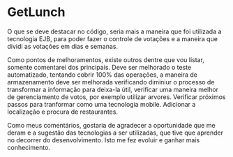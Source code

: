 # GetLunch

O que se deve destacar no código, seria mais a maneira que foi utilizada a tecnologia EJB, para poder fazer o controle de votações e a maneira que dividi as votações em dias e semanas.

Como pontos de melhoramentos, existe outros dentre que vou listar, somente comentarei dos principais. Deve ser melhorado o teste automatizado, tentando cobrir 100% das operações, a maneira de armazenamento deve ser melhorada verificando diminiur o processo de transformar a informação para deixa-la útil, verificar uma maneira melhor de gerenciamento de votos, por exemplo utilizar arvores. Verificar próximos passos para tranformar como uma tecnologia mobile. Adicionar a localização e procura de restaurantes.

Como meus comentários, gostaria de agradecer a oportunidade que me deram e a sugestão das tecnologias a ser utilizadas, que tive que aprender no decorrer do desenvolvimento. Isto me fez evoluir e ganhar mais conhecimento. 
